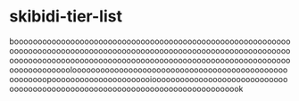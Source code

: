 # skibidi-tier-list
booooooooooooooooooooooooooooooooooooooooooooooooooooooooooooooooooooooooooooooooooooooooooooooooooooooooooooooooooooooooooooooooooooooooooooooooooooooooooooooooooooooooooooooooooooooooooooooooloooooooooooooooooooooooooooooooooooooooooooooooooooooopoooooooooooooooooooooiooooooooooooooooooooooooooooooooooooooooooooooooooooooooooooooooooooooooooooook
